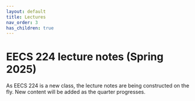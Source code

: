 ```yaml
---
layout: default
title: Lectures
nav_order: 3
has_children: true
---
```


# EECS 224 lecture notes (Spring 2025)

As EECS 224 is a new class, the lecture notes are being constructed on the fly.
New content will be added as the quarter progresses.